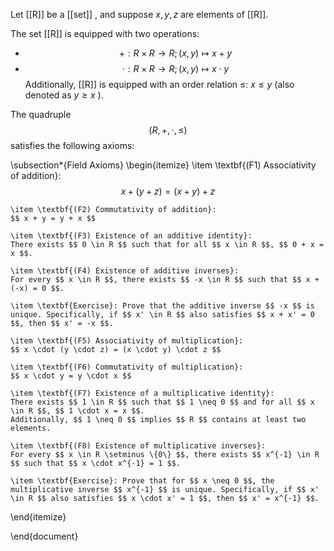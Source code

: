 Let [[R]] be a [[set]] , and suppose $x, y, z$ are elements of [[R]].

The set [[R]] is equipped with two operations:
- $$ + : R \times R \to R; (x, y) \mapsto x + y$$
- $$ \cdot : R \times R \to R; (x, y) \mapsto x \cdot y $$
Additionally, [[R]] is equipped with an order relation $\leq$: $x \leq y$ (also denoted as $y \geq x$ ).

The quadruple $$ (R, +, \cdot, \leq) $$ satisfies the following axioms:

\subsection*{Field Axioms}
\begin{itemize}
    \item \textbf{(F1) Associativity of addition}:  
    $$ x + (y + z) = (x + y) + z $$

    \item \textbf{(F2) Commutativity of addition}:  
    $$ x + y = y + x $$

    \item \textbf{(F3) Existence of an additive identity}:  
    There exists $$ 0 \in R $$ such that for all $$ x \in R $$, $$ 0 + x = x $$.

    \item \textbf{(F4) Existence of additive inverses}:  
    For every $$ x \in R $$, there exists $$ -x \in R $$ such that $$ x + (-x) = 0 $$.

    \item \textbf{Exercise}: Prove that the additive inverse $$ -x $$ is unique. Specifically, if $$ x' \in R $$ also satisfies $$ x + x' = 0 $$, then $$ x' = -x $$.

    \item \textbf{(F5) Associativity of multiplication}:  
    $$ x \cdot (y \cdot z) = (x \cdot y) \cdot z $$

    \item \textbf{(F6) Commutativity of multiplication}:  
    $$ x \cdot y = y \cdot x $$

    \item \textbf{(F7) Existence of a multiplicative identity}:  
    There exists $$ 1 \in R $$ such that $$ 1 \neq 0 $$ and for all $$ x \in R $$, $$ 1 \cdot x = x $$.  
    Additionally, $$ 1 \neq 0 $$ implies $$ R $$ contains at least two elements.

    \item \textbf{(F8) Existence of multiplicative inverses}:  
    For every $$ x \in R \setminus \{0\} $$, there exists $$ x^{-1} \in R $$ such that $$ x \cdot x^{-1} = 1 $$.

    \item \textbf{Exercise}: Prove that for $$ x \neq 0 $$, the multiplicative inverse $$ x^{-1} $$ is unique. Specifically, if $$ x' \in R $$ also satisfies $$ x \cdot x' = 1 $$, then $$ x' = x^{-1} $$.
\end{itemize}

\end{document}
